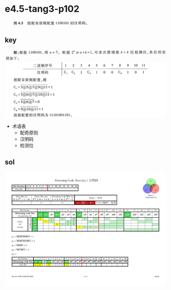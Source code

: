 
# e4.5-tang3-p102

![](assets/e4.5-tang3-p102.png)

## key

![](assets/e4.5-tang3-p102-key1.png)
![](assets/e4.5-tang3-p102-key2.png)

- 术语表
	- 配奇原则
	- 汉明码
	- 检测位

## sol

![](assets/e4.5-tang3-p102-sol.png)
